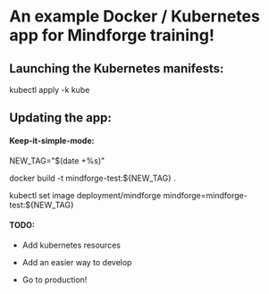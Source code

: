 # An example Docker / Kubernetes app for Mindforge training!


## Launching the Kubernetes manifests:
kubectl apply -k kube

## Updating the app:

#### Keep-it-simple-mode:
NEW_TAG="$(date +%s)"

docker build -t mindforge-test:${NEW_TAG} .

kubectl set image deployment/mindforge mindforge=mindforge-test:${NEW_TAG}

#### TODO:

- Add kubernetes resources

- Add an easier way to develop

- Go to production!
